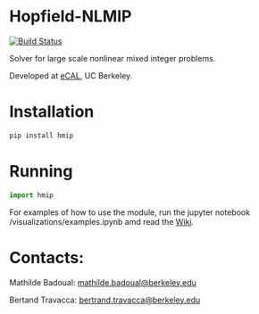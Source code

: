 # Hopfield-NLMIP

[![Build Status](https://travis-ci.com/mathildebadoual/hmip.svg?token=sSNFwE8cjSB4sGxziMoY&branch=master)](https://travis-ci.com/mathildebadoual/hmip)

Solver for large scale nonlinear mixed integer problems.

Developed at [eCAL](https://ecal.berkeley.edu/), UC Berkeley.

# Installation

```bash
pip install hmip
```

# Running

```python
import hmip
```

For examples of how to use the module, run the jupyter notebook /visualizations/examples.ipynb amd read the [Wiki](https://github.com/mathildebadoual/hmip/wiki).

# Contacts:

Mathilde Badoual: mathilde.badoual@berkeley.edu

Bertand Travacca: bertrand.travacca@berkeley.edu
